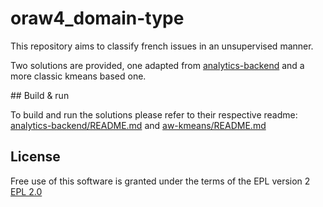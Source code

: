 # oraw4_domain-type

This repository aims to classify french issues in an unsupervised manner.

Two solutions are provided, one adapted from [analytics-backend](https://github.com/OpenReqEU/analytics-backend) and a more classic kmeans based one.

## Build & run

To build and run the solutions please refer to their respective readme: [analytics-backend/README.md](analytics-backend/README.md) and [aw-kmeans/README.md](aw-kmeans/README.md)

## License

Free use of this software is granted under the terms of the EPL version 2 [EPL 2.0](https://www.eclipse.org/legal/epl-2.0/)

